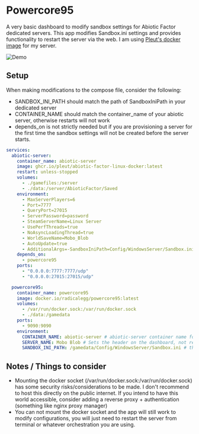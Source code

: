 # Powercore95

A very basic dashboard to modify sandbox settings for Abiotic Factor dedicated servers. This app modifies Sandbox.ini settings and provides functionality to restart the server via the web. I am using [Pleut's docker image](https://github.com/Pleut/abiotic-factor-linux-docker) for my server.

![Demo](./doc/assets/demo.gif)

## Setup

When making modifications to the compose file, consider the following:

- SANDBOX_INI_PATH should match the path of SandboxIniPath in your dedicated server
- CONTAINER_NAME should match the container_name of your abiotic server, otherwise restarts will not work
- depends_on is not strictly needed but if you are provisioning a server for the first time
  the sandbox settings will not be created before the server starts.

```yaml
services:
  abiotic-server:
    container_name: abiotic-server
    image: ghcr.io/pleut/abiotic-factor-linux-docker:latest
    restart: unless-stopped
    volumes:
      - ./gamefiles:/server
      - ./data:/server/AbioticFactor/Saved
    environment:
      - MaxServerPlayers=6
      - Port=7777
      - QueryPort=27015
      - ServerPassword=password
      - SteamServerName=Linux Server
      - UsePerfThreads=true
      - NoAsyncLoadingThread=true
      - WorldSaveName=Mobo_Blob
      - AutoUpdate=true
      - AdditionalArgs=-SandboxIniPath=Config/WindowsServer/Sandbox.ini
    depends_on:
      - powercore95
    ports:
      - "0.0.0.0:7777:7777/udp"
      - "0.0.0.0:27015:27015/udp"

  powercore95:
    container_name: powercore95
    image: docker.io/radicalegg/powercore95:latest
    volumes:
      - /var/run/docker.sock:/var/run/docker.sock
      - ./data:/gamedata
    ports:
      - 9090:9090
    environment:
      CONTAINER_NAME: abiotic-server # abiotic-server container name for restarts
      SERVER_NAME: Mobo Blob # Sets the header on the dashboard, not related to the abiotic-server container
      SANDBOX_INI_PATH: /gamedata/Config/WindowsServer/Sandbox.ini # this default and does not need to be explicitly set
```

## Notes / Things to consider

- Mounting the docker socket (/var/run/docker.sock:/var/run/docker.sock) has some security risks/considerations to be made. I don't recommend to host this directly on the public internet. If you intend to have this world accessible, consider adding a reverse proxy + authentication (something like nginx proxy manager)
- You can not mount the docker socket and the app will still work to modify configurations, you will just need to restart the server from terminal or whatever orchestration you are using.
